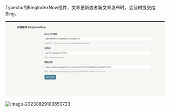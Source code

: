 Typecho的BingIndexNow插件，文章更新或者新文章发布时，会及时提交给Bing。

![image-20230829103806088](./gitImg/20250215223732.png)

![image-20230829103650723](./gitImg/202308291036792.png)
